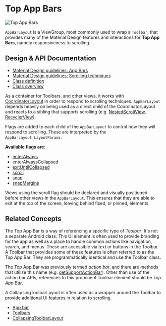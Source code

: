 <!--docs:
title: "Top App Bars"
layout: detail
section: components
excerpt: "A flexible toolbar designed to provide a typical Material Design experience."
iconId: toolbar
path: /catalog/app-bar-layout/
-->

# Top App Bars

![Top App Bars](assets/app-bars.svg)
<!--{: .article__asset.article__asset--screenshot }-->

`AppBarLayout` is a ViewGroup, most commonly used to wrap a `Toolbar`, that provides
many of the Material Design features and interactions for **Top App Bars**, namely
responsiveness to scrolling.

## Design & API Documentation

*   [Material Design guidelines: App
    Bars](https://material.io/guidelines/layout/structure.html#structure-app-bar)
    <!--{: .icon-list-item.icon-list-item--spec }-->
*   [Material Design guidelines: Scrolling
    techniques](https://material.io/guidelines/patterns/scrolling-techniques.html)
    <!--{: .icon-list-item.icon-list-item--spec }-->
*   [Class
    definition](https://github.com/material-components/material-components-android/tree/master/lib/java/android/support/design/widget/AppBarLayout.java)
    <!--{: .icon-list-item.icon-list-item--link }-->
    <!-- Styles for list items requiring icons instead of standard bullets. -->
*   [Class
    overview](https://developer.android.com/reference/android/support/design/widget/AppBarLayout.html)
    <!--{: .icon-list-item.icon-list-item--link }--> <!--{: .icon-list }-->

As a container for Toolbars, and other views, it works with
[CoordinatorLayout](https://developer.android.com/reference/android/support/design/widget/CoordinatorLayout.html)
in order to respond to scrolling techniques. `AppBarLayout` depends heavily on
being used as a direct child of the CoordinatorLayout and reacts to a sibling
that supports scrolling (e.g.
[NestedScrollView](https://developer.android.com/reference/android/support/v4/widget/NestedScrollView.html),
[RecyclerView](https://developer.android.com/reference/android/support/v7/widget/RecyclerView.html)).

Flags are added to each child of the `AppBarLayout` to control how they will
respond to scrolling. These are interpreted by the `AppBarLayout.LayoutParams`.

**Available flags are:**

*   [enterAlways](https://developer.android.com/reference/android/support/design/widget/AppBarLayout.LayoutParams.html#SCROLL_FLAG_ENTER_ALWAYS)
*   [enterAlwaysCollapsed](https://developer.android.com/reference/android/support/design/widget/AppBarLayout.LayoutParams.html#SCROLL_FLAG_ENTER_ALWAYS_COLLAPSED)
*   [exitUntilCollapsed](https://developer.android.com/reference/android/support/design/widget/AppBarLayout.LayoutParams.html#SCROLL_FLAG_EXIT_UNTIL_COLLAPSED)
*   [scroll](https://developer.android.com/reference/android/support/design/widget/AppBarLayout.LayoutParams.html#SCROLL_FLAG_SCROLL)
*   [snap](https://developer.android.com/reference/android/support/design/widget/AppBarLayout.LayoutParams.html#SCROLL_FLAG_SNAP)
*   [snapMargins](https://developer.android.com/reference/android/support/design/widget/AppBarLayout.LayoutParams.html#SCROLL_FLAG_SNAP_MARGINS)

Views using the scroll flag should be declared and visually positioned before
other views in the `AppBarLayout`. This ensures that they are able to exit at the
top of the screen, leaving behind fixed, or pinned, elements.

## Related Concepts

The Top App Bar is a way of referencing a specific type of *Toolbar*. It's not a
separate Android class. This UI element is often used to provide branding for
the app as well as a place to handle common actions like navigation, search, and
menus. These are accessible via text or buttons in the Toolbar. A Toolbar that
provides some of these features is often referred to as the Top App Bar. They
are programmatically identical and use the Toolbar class.

The Top App Bar was previously termed *action bar*, and there are methods that
utilize this name (e.g. [getSupportActionBar](https://developer.android.com/reference/android/support/v7/app/AppCompatActivity.html#getSupportActionBar())).
Other than use of the action bar APIs, references to this prominent Toolbar
element should be *Top App Bar*.

A CollapsingToolbarLayout is often used as a wrapper around the Toolbar to
provide additional UI features in relation to scrolling.

*   [App bar](https://material.io/guidelines/layout/structure.html#structure-app-bar)
*   [Toolbars](https://material.io/guidelines/components/toolbars.html#toolbars-usage)
*   [CollapsingToolbarLayout](CollapsingToolbarLayout.md)
